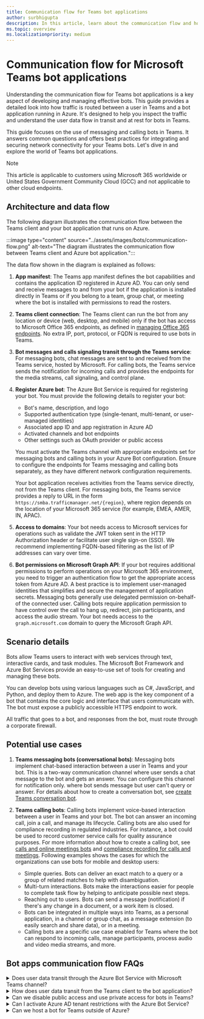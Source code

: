 ```yaml
---
title: Communication flow for Teams bot applications
author: surbhigupta
description: In this article, learn about the communication flow and how traffic routed between Teams and an Azure bot app 
ms.topic: overview
ms.localizationpriority: medium
---
```


# Communication flow for Microsoft Teams bot applications

Understanding the communication flow for Teams bot applications is a key aspect of developing and managing effective bots. This guide provides a detailed look into how traffic is routed between a user in Teams and a bot application running in Azure. It's designed to help you inspect the traffic and understand the user data flow in transit and at rest for bots in Teams.

This guide focuses on the use of messaging and calling bots in Teams. It answers common questions and offers best practices for integrating and securing network connectivity for your Teams bots. Let's dive in and explore the world of Teams bot applications.

> [!NOTE]
> This article is applicable to customers using Microsoft 365 worldwide or United States Government Community Cloud (GCC) and not applicable to other cloud endpoints.

## Architecture and data flow

The following diagram illustrates the communication flow between the Teams client and your bot application that runs on Azure.

:::image type="content" source="../assets/images/bots/communication-flow.png" alt-text="The diagram illustrates the communication flow between Teams client and Azure bot application.":::

The data flow shown in the diagram is explained as follows:

1. **App manifest**: The Teams app manifest defines the bot capabilities and contains the application ID registered in Azure AD. You can only send and receive messages to and from your bot if the application is installed directly in Teams or if you belong to a team, group chat, or meeting where the bot is installed with permissions to read the rosters.
1. **Teams client connection**: The Teams client can run the bot from any location or device (web, desktop, and mobile) only if the bot has access to Microsoft Office 365 endpoints, as defined in [managing Office 365 endpoints](/microsoft-365/enterprise/managing-office-365-endpoints). No extra IP, port, protocol, or FQDN is required to use bots in Teams.
1. **Bot messages and calls signaling transit through the Teams service**: For messaging bots, chat messages are sent to and received from the Teams service, hosted by Microsoft. For calling bots, the Teams service sends the notification for incoming calls and provides the endpoints for the media streams, call signaling, and control plane.
1. **Register Azure bot**: The Azure Bot Service is required for registering your bot. You must provide the following details to register your bot:
    * Bot's name, description, and logo
    * Supported authentication type (single-tenant, multi-tenant, or user-managed identities)
    * Associated app ID and app registration in Azure AD
    * Activated channels and bot endpoints
    * Other settings such as OAuth provider or public access

    You must activate the Teams channel with appropriate endpoints set for messaging bots and calling bots in your Azure Bot configuration. Ensure to configure the endpoints for Teams messaging and calling bots separately, as they have different network configuration requirements.

    Your bot application receives activities from the Teams service directly, not from the Teams client. For messaging bots, the Teams service provides a reply to URL in the form `https://smba.trafficmanager.net/{region}`, where region depends on the location of your Microsoft 365 service (for example, EMEA, AMER, IN, APAC).

1. **Access to domains**: Your bot needs access to Microsoft services for operations such as validate the JWT token sent in the HTTP Authorization header or facilitate user single sign-on (SSO). We recommend implementing FQDN-based filtering as the list of IP addresses can vary over time.
1. **Bot permissions on Microsoft Graph API**: If your bot requires additional permissions to perform operations on your Microsoft 365 environment, you need to trigger an authentication flow to get the appropriate access token from Azure AD. A best practice is to implement user-managed identities that simplifies and secure the management of application secrets. Messaging bots generally use delegated permission on-behalf-of the connected user. Calling bots require application permission to have control over the call to hang up, redirect, join participants, and access the audio stream. Your bot needs access to the `graph.microsoft.com` domain to query the Microsoft Graph API.

## Scenario details

Bots allow Teams users to interact with web services through text, interactive cards, and task modules. The Microsoft Bot Framework and Azure Bot Services provide an easy-to-use set of tools for creating and managing these bots.

You can develop bots using various languages such as C#, JavaScript, and Python, and deploy them to Azure. The web app is the key component of a bot that contains the core logic and interface that users communicate with. The bot must expose a publicly accessible HTTPS endpoint to work.

All traffic that goes to a bot, and responses from the bot, must route through a corporate firewall.

## Potential use cases

1. **Teams messaging bots (conversational bots)**: Messaging bots implement chat-based interaction between a user in Teams and your bot. This is a two-way communication channel where user sends a chat message to the bot and gets an answer. You can configure this channel for notification only. where bot sends message but user can't query or answer. For details about how to create a conversation bot, see [create Teams conversation bot](../sbs-teams-conversation-bot.yml).
1. **Teams calling bots**: Calling bots implement voice-based interaction between a user in Teams and your bot. The bot can answer an incoming call, join a call, and manage its lifecycle. Calling bots are also used for compliance recording in regulated industries. For instance, a bot could be used to record customer service calls for quality assurance purposes. For more information about how to create a calling bot, see [calls and online meetings bots](calls-and-meetings/calls-meetings-bots-overview.md) and [compliance recording for calls and meetings](/MicrosoftTeams/teams-recording-policy).
    Following examples shows the cases for which the organizations can use bots for mobile and desktop users:

    * Simple queries. Bots can deliver an exact match to a query or a group of related matches to help with disambiguation.
    * Multi-turn interactions. Bots make the interactions easier for people to complete task flow by helping to anticipate possible next steps.
    * Reaching out to users. Bots can send a message (notification) if there's any change in a document, or a work item is closed.
    * Bots can be integrated in multiple ways into Teams, as a personal application, in a channel or group chat, as a message extension (to easily search and share data), or in a meeting.
    * Calling bots are a specific use case enabled for Teams where the bot can respond to incoming calls, manage participants, process audio and video media streams, and more.

## Bot apps communication flow FAQs

<details>
<summary>Does user data transit through the Azure Bot Service with Microsoft Teams channel? </summary>

No. User data doesn't transits through the Azure Bot Service for both messaging and calling endpoints. For first-party channels such as Teams, Outlook, Skype, Search (Preview), and Direct Line Speech, user data goes directly to the Microsoft service endpoint and doesn't transit through the Azure Bot Service.
<br>
&nbsp;
</details>
<details>
<summary>How does user data transit from the Teams client to the bot application?</summary>

For first-party channels such as Teams, user data transits through the Microsoft 365 location that you configured during the provisioning of your services. For more information, see [where your Microsoft 365 customer data is stored](/microsoft-365/enterprise/o365-data-locations).
<br>
&nbsp;
</details>
<details>
<summary>Can we disable public access and use private access for bots in Teams?</summary>

No. Teams is SaaS (software as a service) platform and only provides public endpoints that Teams clients can join. Disabling public access is supported only in combination with [Direct Line App Service extension](/azure/bot-service/dl-network-isolation-concept) and isn't supported for Teams.
<br>
&nbsp;
</details>
<details>
<summary>Can I activate Azure AD tenant restrictions with the Azure Bot Service?</summary>

Yes. With tenant restrictions, organizations can specify the list of tenants that users on their network can access. Azure AD grants access only to the permitted tenants and all other tenants are blocked, including guest members. For more information, see [restrict access to a tenant](/azure/active-directory/manage-apps/tenant-restrictions).

For your bot application, and bot users, to be able to authenticate on the Azure Bot Service, your proxy server needs to add the following tenants to the allowlist:

* botframework.com if the Azure Bot Service is configured for multi-tenant.
* Your own company tenant (for example, contoso.com) if Azure Bot Service is configured for single-tenant.
<br>

&nbsp;
</details>
<details>
<summary>Can we host a bot for Teams outside of Azure? </summary>

It depends on the scenario. Messaging bots can be hosted on any infrastructure if all required FQDN, IP addresses and ports (in and out) are on the allowlist.However, calling bots can only be hosted on Microsoft Azure and specific services. For details, see [requirements and considerations for application-hosted media bots](calls-and-meetings/requirements-considerations-application-hosted-media-bots.md).
<br>
&nbsp;
</details>
